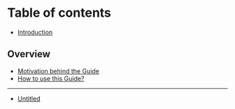# Table of contents

* [Introduction](README.md)

## Overview

* [Motivation behind the Guide](overview/sd.md)
* [How to use this Guide?](overview/how-to-use-this-guide.md)

---

* [Untitled](untitled.md)

